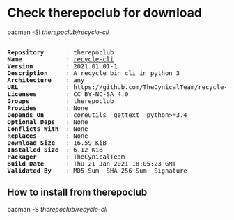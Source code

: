 # Check therepoclub for download

pacman -Si *therepoclub/recycle-cli*

<div class="highlight"><pre class="highlight"><text>
<b>Repository</b>      : therepoclub
<b>Name</b>            : <a href="../../x86_64/recycle-cli-2021.01.01-1-any.pkg.tar.zst">recycle-cli</a>
<b>Version</b>         : 2021.01.01-1
<b>Description</b>     : A recycle bin cli in python 3
<b>Architecture</b>    : any
<b>URL</b>             : https://github.com/TheCynicalTeam/recycle-cli/
<b>Licenses</b>        : CC BY-NC-SA 4.0
<b>Groups</b>          : therepoclub
<b>Provides</b>        : None
<b>Depends On</b>      : coreutils  gettext  python>=3.4
<b>Optional Deps</b>   : None
<b>Conflicts With</b>  : None
<b>Replaces</b>        : None
<b>Download Size</b>   : 16.59 KiB
<b>Installed Size</b>  : 6.12 KiB
<b>Packager</b>        : TheCynicalTeam <wayne6324@gmail.com>
<b>Build Date</b>      : Thu 21 Jan 2021 18:05:23 GMT
<b>Validated By</b>    : MD5 Sum  SHA-256 Sum  Signature
</text></pre></div>

## How to install from therepoclub

pacman -S *therepoclub/recycle-cli*

